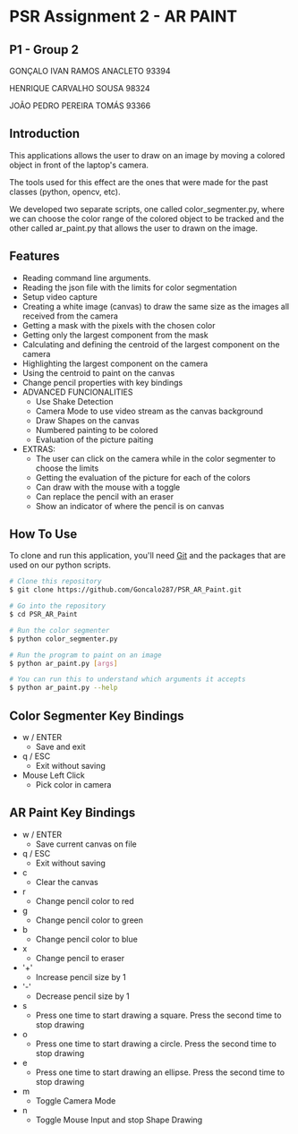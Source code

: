 # PSR Assignment 2 - AR PAINT
## P1 - Group 2
GONÇALO IVAN RAMOS ANACLETO 93394

HENRIQUE CARVALHO SOUSA 98324

JOÃO PEDRO PEREIRA TOMÁS 93366

## Introduction
This applications allows the user to draw on an image by moving a colored object in front of the laptop's camera.

The tools used for this effect are the ones that were made for the past classes (python, opencv, etc).

We developed two separate scripts, one called color_segmenter.py, where we can choose the color range of the colored object to be tracked and the other called ar_paint.py that allows the user to drawn on the image.

## Features

* Reading command line arguments.
* Reading the json file with the limits for color segmentation
* Setup video capture
* Creating a white image (canvas) to draw the same size as the images all received from the camera
* Getting a mask with the pixels with the chosen color
* Getting only the largest component from the mask
* Calculating and defining the centroid of the largest component on the camera
* Highlighting the largest component on the camera
* Using the centroid to paint on the canvas
* Change pencil properties with key bindings
* ADVANCED FUNCIONALITIES
  - Use Shake Detection
  - Camera Mode to use video stream as the canvas background
  - Draw Shapes on the canvas
  - Numbered painting to be colored
  - Evaluation of the picture paiting
* EXTRAS:
  - The user can click on the camera while in the color segmenter to choose the limits
  - Getting the evaluation of the picture for each of the colors
  - Can draw with the mouse with a toggle
  - Can replace the pencil with an eraser
  - Show an indicator of where the pencil is on canvas

## How To Use

To clone and run this application, you'll need [Git](https://git-scm.com) and the packages that are used on our python scripts.

```bash
# Clone this repository
$ git clone https://github.com/Goncalo287/PSR_AR_Paint.git

# Go into the repository
$ cd PSR_AR_Paint

# Run the color segmenter
$ python color_segmenter.py

# Run the program to paint on an image
$ python ar_paint.py [args]

# You can run this to understand which arguments it accepts
$ python ar_paint.py --help
```

## Color Segmenter Key Bindings
* w / ENTER
  - Save and exit
* q / ESC
  - Exit without saving
* Mouse Left Click
  - Pick color in camera

## AR Paint Key Bindings
* w / ENTER
  - Save current canvas on file
* q / ESC
  - Exit without saving
* c
  - Clear the canvas
* r
  - Change pencil color to red
* g
  - Change pencil color to green
* b
  - Change pencil color to blue
* x
  - Change pencil to eraser
* '+'
  - Increase pencil size by 1
* '-'
  - Decrease pencil size by 1
* s
  - Press one time to start drawing a square. Press the second time to stop drawing
* o
  - Press one time to start drawing a circle. Press the second time to stop drawing
* e
  - Press one time to start drawing an ellipse. Press the second time to stop drawing
* m
  - Toggle Camera Mode
* n
  - Toggle Mouse Input and stop Shape Drawing



















